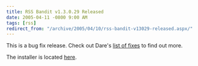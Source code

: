 ```yaml
---
title: RSS Bandit v1.3.0.29 Released
date: 2005-04-11 -0800 9:00 AM
tags: [rss]
redirect_from: "/archive/2005/04/10/rss-bandit-v13029-released.aspx/"
---
```


This is a bug fix release. Check out Dare's [list of
fixes](http://www.25hoursaday.com/weblog/PermaLink.aspx?guid=d927626a-751d-4494-8366-57f0e2a7aedf)
to find out more.

The installer is located
[here](http://sourceforge.net/project/showfiles.php?group_id=96589&package_id=103276&release_id=319784).

